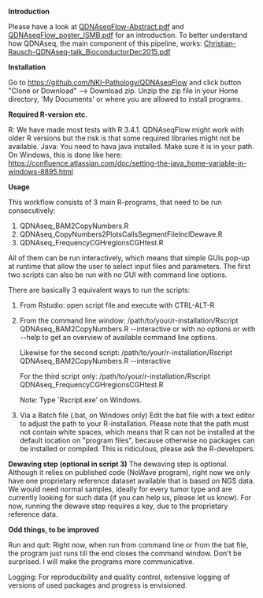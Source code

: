 **Introduction**

Please have a look at [QDNAseqFlow-Abstract.pdf](https://github.com/NKI-Pathology/QDNAseqFlow/blob/master/QDNAseqFlow-Abstract.pdf) and [QDNAseqFlow\_poster\_ISMB.pdf](https://github.com/NKI-Pathology/QDNAseqFlow/blob/master/QDNAseqFlow_poster_ISMB.pdf) for an introduction.
To better understand how QDNAseq, the main component of this pipeline, works: [Christian-Rausch-QDNAseq-talk\_BioconductorDec2015.pdf](https://github.com/NKI-Pathology/QDNAseqFlow/blob/master/Christian-Rausch-QDNAseq-talk_BioconductorDec2015.pdf)

**Installation**

Go to https://github.com/NKI-Pathology/QDNAseqFlow and click button "Clone or Download" --> Download zip.
Unzip the zip file in your Home directory, 'My Documents' or where you are allowed to install programs.

**Required R-version etc.**

R: We have made most tests with R 3.4.1. QDNAseqFlow might work with older R versions but the risk is that some required libraries might not be available.
Java: You need to hava java installed. Make sure it is in your path. On Windows, this is done like here: https://confluence.atlassian.com/doc/setting-the-java_home-variable-in-windows-8895.html

**Usage**

This workflow consists of 3 main R-programs, that need to be run consecutively:

1. QDNAseq\_BAM2CopyNumbers.R
2. QDNAseq\_CopyNumbers2PlotsCallsSegmentFileInclDewave.R
3. QDNAseq\_FrequencyCGHregionsCGHtest.R

All of them can be run interactively, which means that simple GUIs pop-up at runtime that allow the user to select input files and parameters. The first two scripts can also be run with no GUI with command line options.

There are basically 3 equivalent ways to run the scripts:

1. From Rstudio: open script file and execute with CTRL-ALT-R
2. From the command line window:
/path/to/your/r-installation/Rscript QDNAseq\_BAM2CopyNumbers.R --interactive
or with no options or with --help to get an overview of available command line options.

    Likewise for the second script:
    /path/to/your/r-installation/Rscript QDNAseq\_BAM2CopyNumbers.R --interactive

    For the third script only:
    /path/to/your/r-installation/Rscript QDNAseq\_FrequencyCGHregionsCGHtest.R

    Note: Type 'Rscript.exe' on Windows.

3. Via a Batch file (.bat, on Windows only)
Edit the bat file with a text editor to adjust the path to your R-installation. Please note that the path must not contain white spaces, which means that R can not be installed at the default location on "program files", because otherwise no packages can be installed or compiled. This is ridiculous, please ask the R-developers.

**Dewaving  step (optional in script 3)**
The dewaving step is optional. Although it relies on published code (NoWave program), right now we only have one proprietary reference dataset available that is based on NGS data. We would need normal samples, ideally for every tumor type and are currently looking for such data (if you can help us, please let us know). For now, running the dewave step requires a key, due to the proprietary reference data.

**Odd things, to be improved**

Run and quit: Right now, when run from command line or from the bat file, the program just runs till the end closes the command window. Don&#39;t be surprised. I will make the programs more communicative.

Logging: For reproducibility and quality control, extensive logging of versions of used packages and progress is envisioned.
